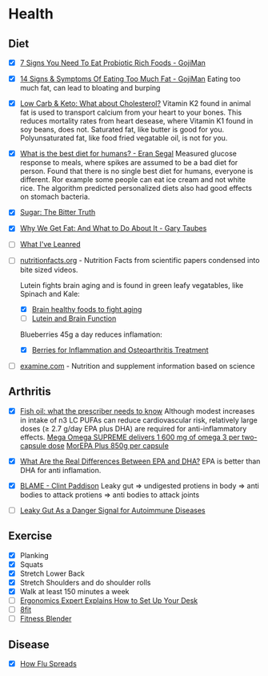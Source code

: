 # Health

## Diet

  - [x] [7 Signs You Need To Eat Probiotic Rich Foods - GojiMan](https://www.youtube.com/watch?v=j3nChO3M208)
  
  - [x] [14 Signs & Symptoms Of Eating Too Much Fat - GojiMan](https://youtu.be/RckqL1IVnXg?t=147)
        Eating too much fat, can lead to bloating and burping
  
  - [x] [Low Carb & Keto: What about Cholesterol?](https://www.youtube.com/watch?v=b7zWNabebxs)
        Vitamin K2 found in animal fat is used to transport calcium from your heart to your bones.
        This reduces mortality rates from heart desease, where Vitamin K1 found in soy beans, does not.
        Saturated fat, like butter is good for you.
        Polyunsaturated fat, like food fried vegatable oil, is not for you.

  - [x] [What is the best diet for humans? - Eran Segal](https://www.youtube.com/watch?v=0z03xkwFbw4)
        Measured glucose response to meals, where spikes are assumed to be a bad diet for person.
        Found that there is no single best diet for humans, everyone is different.
        Ror example some people can eat ice cream and not white rice.
        The algorithm predicted personalized diets also had good effects on stomach bacteria.
        
  - [x] [Sugar: The Bitter Truth](https://www.youtube.com/watch?v=dBnniua6-oM)
  
  - [x] [Why We Get Fat: And What to Do About It - Gary Taubes](https://www.amazon.com/Why-We-Get-Fat-About-ebook/dp/B003WUYOQ6/ref=cm_cr_arp_d_product_top?ie=UTF8)

  - [ ] [What I've Leanred](https://www.youtube.com/channel/UCqYPhGiB9tkShZorfgcL2lA)

  - [ ] [nutritionfacts.org](https://nutritionfacts.org/) - Nutrition Facts from scientific papers condensed into bite sized videos.
  
    Lutein fights brain aging and is found in green leafy vegatables, like Spinach and Kale:
    
      -  [x] [Brain healthy foods to fight aging](https://nutritionfacts.org/video/brain-healthy-foods-to-fight-aging/)
      -  [ ] [Lutein and Brain Function](https://www.ncbi.nlm.nih.gov/pmc/articles/PMC4638416/)
      
    Blueberries 45g a day reduces inflamation:
    
      -  [x] [Berries for Inflammation and Osteoarthritis Treatment](https://nutritionfacts.org/video/berries-for-inflammation-and-osteoarthritis-treatment/)
      
  - [ ] [examine.com](https://examine.com/) - Nutrition and supplement information based on science
      
## Arthritis

  - [x] [Fish oil: what the prescriber needs to know](https://www.ncbi.nlm.nih.gov/pmc/articles/PMC1526555/)
        Although modest increases in intake of n3 LC PUFAs can reduce cardiovascular risk, relatively large doses (≥ 2.7 g/day         EPA plus DHA) are required for anti-inflammatory effects.
        [Mega Omega SUPREME delivers 1 600 mg of omega 3 per two-capsule dose](https://therealthing.co.za/the-real-thing-mega-omega-supreme.html)
        [MorEPA Plus 850g per capsule](http://www.minami-nutrition.com/products/morepa-plus)
  - [x] [What Are the Real Differences Between EPA and DHA?](https://blog.zonediet.com/drsears/blog/what-are-the-real-differences-between-epa-and-dha)
        EPA is better than DHA for anti inflamation.
        
  - [x] [BLAME - Clint Paddison](https://www.youtube.com/watch?v=G96U17hA-FI)
        Leaky gut => undigested protiens in body => anti bodies to attack protiens => anti bodies to attack joints
        
  - [ ] [Leaky Gut As a Danger Signal for Autoimmune Diseases](https://www.ncbi.nlm.nih.gov/pmc/articles/PMC5440529/)
          
## Exercise

  - [x] Planking
  - [x] Squats
  - [x] Stretch Lower Back
  - [x] Stretch Shoulders and do shoulder rolls
  - [x] Walk at least 150 minutes a week
  - [ ] [Ergonomics Expert Explains How to Set Up Your Desk](https://youtu.be/F8_ME4VwTiw)
  - [ ] [8fit](https://8fit.com/)
  - [ ] [Fitness Blender](https://www.youtube.com/channel/UCiP6wD_tYlYLYh3agzbByWQ)

## Disease

  - [x] [How Flu Spreads](https://www.cdc.gov/flu/about/disease/spread.htm)
